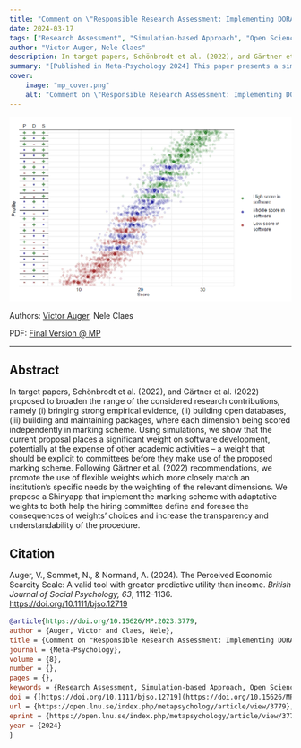 ```yaml
---
title: "Comment on \"Responsible Research Assessment: Implementing DORA for hiring and promotion in psychology”"
date: 2024-03-17
tags: ["Research Assessment", "Simulation-based Approach", "Open Science"]
author: "Victor Auger, Nele Claes"
description: In target papers, Schönbrodt et al. (2022), and Gärtner et al. (2022) proposed to broaden the range of the considered research contributions, namely (i) bringing strong empirical evidence, (ii) building open databases, (iii) building and maintaining packages, where each dimension being scored independently in marking scheme. Using simulations, we show that the current proposal places a significant weight on software development, potentially at the expense of other academic activities – a weight that should be explicit to committees before they make use of the proposed marking scheme. Following Gärtner et al. (2022) recommendations, we promote the use of flexible weights which more closely match an institution’s specific needs by the weighting of the relevant dimensions. We propose a Shinyapp that implement the marking scheme with adaptative weights to both help the hiring committee define and foresee the consequences of weights’ choices and increase the transparency and understandability of the procedure.
summary: "[Published in Meta-Psychology 2024] This paper presents a simulation assessment of the marking scheme and present shiny app with flexible weights"
cover:
    image: "mp_cover.png"
    alt: "Comment on \"Responsible Research Assessment: Implementing DORA for hiring and promotion in psychology”"
---
```


![cover](mp_cover.png)

Authors: [Victor Auger](mailto:victor.auger.ac@gmail.com), Nele Claes

PDF: [Final Version @ MP](https://open.lnu.se/index.php/metapsychology/article/view/3779/3590)

---

## Abstract

In target papers, Schönbrodt et al. (2022), and Gärtner et al. (2022) proposed to broaden the range of the considered research contributions, namely (i) bringing strong empirical evidence, (ii) building open databases, (iii) building and maintaining packages, where each dimension being scored independently in marking scheme. Using simulations, we show that the current proposal places a significant weight on software development, potentially at the expense of other academic activities – a weight that should be explicit to committees before they make use of the proposed marking scheme. Following Gärtner et al. (2022) recommendations, we promote the use of flexible weights which more closely match an institution’s specific needs by the weighting of the relevant dimensions. We propose a Shinyapp that implement the marking scheme with adaptative weights to both help the hiring committee define and foresee the consequences of weights’ choices and increase the transparency and understandability of the procedure.

## Citation

Auger, V., Sommet, N., & Normand, A. (2024). The Perceived Economic Scarcity Scale: A valid tool with greater predictive utility than income. _British Journal of Social Psychology, 63_, 1112–1136. https://doi.org/10.1111/bjso.12719

```bibtex
@article{https://doi.org/10.15626/MP.2023.3779,
author = {Auger, Victor and Claes, Nele},
title = {Comment on "Responsible Research Assessment: Implementing DORA for hiring and promotion in psychology”},
journal = {Meta-Psychology},
volume = {8},
number = {},
pages = {},
keywords = {Research Assessment, Simulation-based Approach, Open Science},
doi = {[https://doi.org/10.1111/bjso.12719](https://doi.org/10.15626/MP.2023.3779)},
url = {https://open.lnu.se/index.php/metapsychology/article/view/3779},
eprint = {https://open.lnu.se/index.php/metapsychology/article/view/3779},
year = {2024}
}
```
